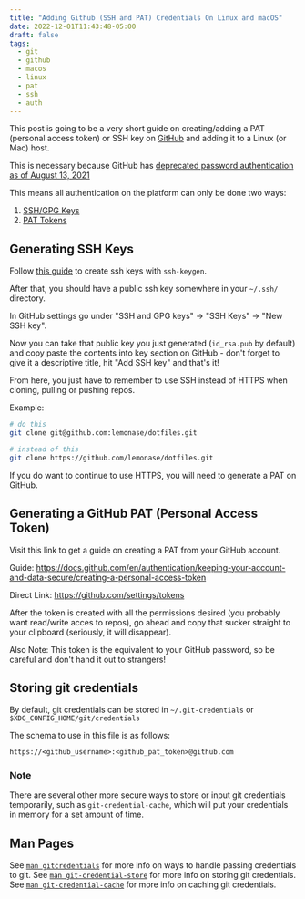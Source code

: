 ```yaml
---
title: "Adding Github (SSH and PAT) Credentials On Linux and macOS"
date: 2022-12-01T11:43:48-05:00
draft: false
tags:
  - git
  - github
  - macos
  - linux
  - pat
  - ssh
  - auth
---
```


This post is going to be a very short guide on creating/adding a PAT (personal access token)
or SSH key on [GitHub](https://github.com) and adding it to a Linux (or Mac) host.

This is necessary because GitHub has [deprecated password authentication as of
August 13, 2021](https://github.blog/changelog/2021-08-12-git-password-authentication-is-shutting-down/)

This means all authentication on the platform can only be done two ways:

1. [SSH/GPG Keys](https://github.com/settings/keys)
1. [PAT Tokens](https://github.com/settings/tokens)

## Generating SSH Keys

Follow [this guide](https://docs.github.com/en/authentication/connecting-to-github-with-ssh/generating-a-new-ssh-key-and-adding-it-to-the-ssh-agent)
to create ssh keys with `ssh-keygen`.

After that, you should have a public ssh key somewhere in your `~/.ssh/` directory.

In GitHub settings go under "SSH and GPG keys" -> "SSH Keys" -> "New SSH key".

Now you can take that public key you just generated (`id_rsa.pub` by default)
and copy paste the contents into key section on GitHub - don't forget to give
it a descriptive title, hit "Add SSH key" and that's it!

From here, you just have to remember to use SSH instead of HTTPS when cloning,
pulling or pushing repos.

Example:

```sh
# do this
git clone git@github.com:lemonase/dotfiles.git

# instead of this
git clone https://github.com/lemonase/dotfiles.git
```

If you do want to continue to use HTTPS, you will need to generate a PAT on GitHub.

## Generating a GitHub PAT (Personal Access Token)

Visit this link to get a guide on creating a PAT from your GitHub account.

Guide:
<https://docs.github.com/en/authentication/keeping-your-account-and-data-secure/creating-a-personal-access-token>

Direct Link:
<https://github.com/settings/tokens>

After the token is created with all the permissions desired (you probably want read/write acces to repos), go ahead and copy
that sucker straight to your clipboard (seriously, it will disappear).

Also Note: This token is the equivalent to your GitHub password, so be careful and don't hand it out to strangers!

## Storing git credentials

By default, git credentials can be stored in `~/.git-credentials` or `$XDG_CONFIG_HOME/git/credentials`

The schema to use in this file is as follows:

```txt
https://<github_username>:<github_pat_token>@github.com
```

### Note

There are several other more secure ways to store or input git credentials temporarily, such
as `git-credential-cache`, which will put your credentials in memory for a set
amount of time.

## Man Pages

See [`man gitcredentials`](https://man7.org/linux/man-pages/man7/gitcredentials.7.html) for more info on ways to handle passing credentials to git.
See [`man git-credential-store`](https://man7.org/linux/man-pages/man1/git-credential-store.1.html) for more info on storing git credentials.
See [`man git-credential-cache`](https://man7.org/linux/man-pages/man1/git-credential-cache.1.html) for more info on caching git credentials.
